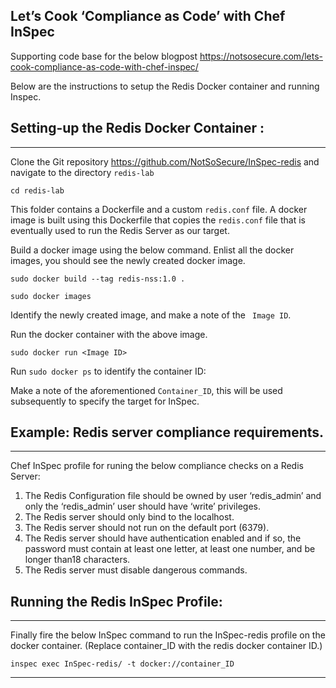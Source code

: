 ## Let’s Cook ‘Compliance as Code’ with Chef InSpec

Supporting code base for the below blogpost
https://notsosecure.com/lets-cook-compliance-as-code-with-chef-inspec/

Below are the instructions to setup the Redis Docker container and running Inspec. 

## Setting-up the Redis Docker Container :
----

Clone the Git repository https://github.com/NotSoSecure/InSpec-redis and navigate to the directory ``` redis-lab ```

 ``` cd redis-lab ```

This folder contains a Dockerfile and a custom ``` redis.conf ``` file. A docker image is built using this Dockerfile that copies the ``` redis.conf ``` file that is eventually used to run the Redis Server as our target.  

Build a docker image using the below command. Enlist all the docker images, you should see the newly created docker image.


``` sudo docker build --tag redis-nss:1.0 . ``` 

``` sudo docker images ```

Identify the newly created image, and make a note of the ``` Image ID```. 

Run the docker container with the above image.


``` sudo docker run <Image ID>  ```

Run ``` sudo docker ps ```  to identify the container ID:

Make a  note of the aforementioned ``` Container_ID ```, this will be used subsequently to specify the target for InSpec.

## Example: Redis server compliance requirements.
---

Chef InSpec profile for runing the below compliance checks on a Redis Server:

1. The Redis Configuration file should be owned by user ‘redis_admin’ and only the ‘redis_admin’ user should have ‘write’ privileges. 
1. The Redis server should only bind to the localhost.
1. The Redis server should not run on the default port (6379).
1. The Redis server should have authentication enabled and if so, the password must contain at least one letter, at least one number, and be longer than18 characters.
1. The Redis server must disable dangerous commands.


## Running the Redis InSpec Profile: 
---
Finally fire the below InSpec command to run the InSpec-redis profile on the docker container. 
(Replace container_ID with the redis docker container ID.)

``` inspec exec InSpec-redis/ -t docker://container_ID ```

-------
